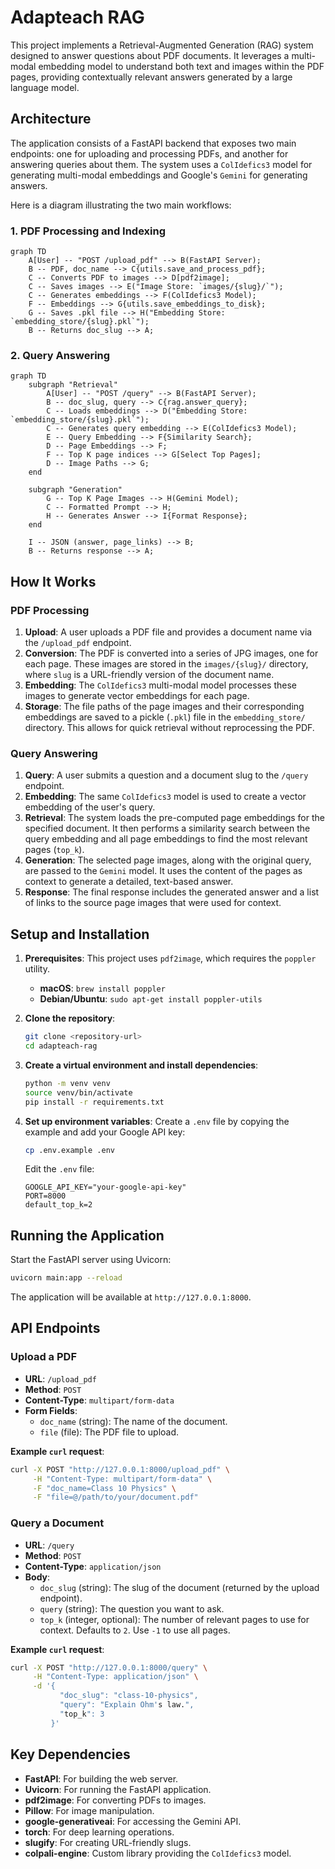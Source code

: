# Adapteach RAG

This project implements a Retrieval-Augmented Generation (RAG) system designed to answer questions about PDF documents. It leverages a multi-modal embedding model to understand both text and images within the PDF pages, providing contextually relevant answers generated by a large language model.

## Architecture

The application consists of a FastAPI backend that exposes two main endpoints: one for uploading and processing PDFs, and another for answering queries about them. The system uses a `ColIdefics3` model for generating multi-modal embeddings and Google's `Gemini` for generating answers.

Here is a diagram illustrating the two main workflows:

### 1. PDF Processing and Indexing

```mermaid
graph TD
    A[User] -- "POST /upload_pdf" --> B(FastAPI Server);
    B -- PDF, doc_name --> C{utils.save_and_process_pdf};
    C -- Converts PDF to images --> D[pdf2image];
    C -- Saves images --> E("Image Store: `images/{slug}/`");
    C -- Generates embeddings --> F(ColIdefics3 Model);
    F -- Embeddings --> G{utils.save_embeddings_to_disk};
    G -- Saves .pkl file --> H("Embedding Store: `embedding_store/{slug}.pkl`");
    B -- Returns doc_slug --> A;
```

### 2. Query Answering

```mermaid
graph TD
    subgraph "Retrieval"
        A[User] -- "POST /query" --> B(FastAPI Server);
        B -- doc_slug, query --> C{rag.answer_query};
        C -- Loads embeddings --> D("Embedding Store: `embedding_store/{slug}.pkl`");
        C -- Generates query embedding --> E(ColIdefics3 Model);
        E -- Query Embedding --> F{Similarity Search};
        D -- Page Embeddings --> F;
        F -- Top K page indices --> G[Select Top Pages];
        D -- Image Paths --> G;
    end

    subgraph "Generation"
        G -- Top K Page Images --> H(Gemini Model);
        C -- Formatted Prompt --> H;
        H -- Generates Answer --> I{Format Response};
    end

    I -- JSON (answer, page_links) --> B;
    B -- Returns response --> A;
```

## How It Works

### PDF Processing
1.  **Upload**: A user uploads a PDF file and provides a document name via the `/upload_pdf` endpoint.
2.  **Conversion**: The PDF is converted into a series of JPG images, one for each page. These images are stored in the `images/{slug}/` directory, where `slug` is a URL-friendly version of the document name.
3.  **Embedding**: The `ColIdefics3` multi-modal model processes these images to generate vector embeddings for each page.
4.  **Storage**: The file paths of the page images and their corresponding embeddings are saved to a pickle (`.pkl`) file in the `embedding_store/` directory. This allows for quick retrieval without reprocessing the PDF.

### Query Answering
1.  **Query**: A user submits a question and a document slug to the `/query` endpoint.
2.  **Embedding**: The same `ColIdefics3` model is used to create a vector embedding of the user's query.
3.  **Retrieval**: The system loads the pre-computed page embeddings for the specified document. It then performs a similarity search between the query embedding and all page embeddings to find the most relevant pages (`top_k`).
4.  **Generation**: The selected page images, along with the original query, are passed to the `Gemini` model. It uses the content of the pages as context to generate a detailed, text-based answer.
5.  **Response**: The final response includes the generated answer and a list of links to the source page images that were used for context.

## Setup and Installation

1.  **Prerequisites**: This project uses `pdf2image`, which requires the `poppler` utility.
    *   **macOS**: `brew install poppler`
    *   **Debian/Ubuntu**: `sudo apt-get install poppler-utils`

2.  **Clone the repository**:
    ```bash
    git clone <repository-url>
    cd adapteach-rag
    ```

3.  **Create a virtual environment and install dependencies**:
    ```bash
    python -m venv venv
    source venv/bin/activate
    pip install -r requirements.txt
    ```

4.  **Set up environment variables**:
    Create a `.env` file by copying the example and add your Google API key:
    ```bash
    cp .env.example .env
    ```
    Edit the `.env` file:
    ```
    GOOGLE_API_KEY="your-google-api-key"
    PORT=8000
    default_top_k=2
    ```

## Running the Application

Start the FastAPI server using Uvicorn:
```bash
uvicorn main:app --reload
```
The application will be available at `http://127.0.0.1:8000`.

## API Endpoints

### Upload a PDF

*   **URL**: `/upload_pdf`
*   **Method**: `POST`
*   **Content-Type**: `multipart/form-data`
*   **Form Fields**:
    *   `doc_name` (string): The name of the document.
    *   `file` (file): The PDF file to upload.

**Example `curl` request**:
```bash
curl -X POST "http://127.0.0.1:8000/upload_pdf" \
     -H "Content-Type: multipart/form-data" \
     -F "doc_name=Class 10 Physics" \
     -F "file=@/path/to/your/document.pdf"
```

### Query a Document

*   **URL**: `/query`
*   **Method**: `POST`
*   **Content-Type**: `application/json`
*   **Body**:
    *   `doc_slug` (string): The slug of the document (returned by the upload endpoint).
    *   `query` (string): The question you want to ask.
    *   `top_k` (integer, optional): The number of relevant pages to use for context. Defaults to `2`. Use `-1` to use all pages.

**Example `curl` request**:
```bash
curl -X POST "http://127.0.0.1:8000/query" \
     -H "Content-Type: application/json" \
     -d '{
           "doc_slug": "class-10-physics",
           "query": "Explain Ohm's law.",
           "top_k": 3
         }'
```

## Key Dependencies

*   **FastAPI**: For building the web server.
*   **Uvicorn**: For running the FastAPI application.
*   **pdf2image**: For converting PDFs to images.
*   **Pillow**: For image manipulation.
*   **google-generativeai**: For accessing the Gemini API.
*   **torch**: For deep learning operations.
*   **slugify**: For creating URL-friendly slugs.
*   **colpali-engine**: Custom library providing the `ColIdefics3` model.

